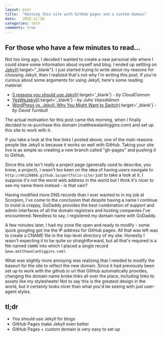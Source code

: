 ```yaml
---
layout: post
title:  "Hosting this site with GitHub pages and a custom domain"
date:   2015-11-28
categories: tech
comments: true
---
```


## For those who have a few minutes to read...
Not too long ago, I decided I wanted to create a new personal site where I could share some information about myself and blog. I ended up settling on [Jekyll](https://jekyllrb.com/){:target="_blank"}.  I just started trying to write about my reasons for choosing Jekyll, then I realized that's not why I'm writing this post.  If you're curious about some arguments for using Jekyll, here's some reading material:

- [5 reasons you should use Jekyll](http://cloudcannon.com/jekyll/2015/03/04/5-reasons-you-should-use-jekyll.html){:target='_blank'} *- by CloudCannon*
- [YesWeJekyll](http://yeswejekyll.com/){:target='_blank'} *- by Juho Vepsäläinen*
- [WordPress vs. Jekyll: Why You Might Want to Switch](http://www.sitepoint.com/wordpress-vs-jekyll-might-want-make-switch/){:target='_blank'} *- by David Turnbull*

The actual motivation for this post came this morning, when I finally decided to re-purchase this domain (matthewalanhiggins.com) and set up this site to work with it.

If you take a look at the few links I posted above, one of the main reasons people like Jekyll is because it works so well with GitHub. Taking your site live is as simple as creating a new branch called "gh-pages" and pushing it to GitHub.

Since this site isn't really a project page (generally used to describe, you know, a project), I wasn't too keen on the idea of having users navigate to `http://mh120888.github.io/portfolio-site/` just to take a look at it. I suppose it's not the worst web address in the world but I think it's nicer to see my name there instead - is that vain?

Having modified more DNS records than I ever wanted to in my job at Scorpion, I've come to the conclusion that despite having a name I continue to insist is creppy, GoDaddy provides the best combination of support and admin interfaces of all the domain registrars and hosting companies I've encountered.  Needless to say, I registered my domain name with GoDaddy.

A few minutes later, I had my zone file open and ready to modify - some quick googling got me the IP address for GitHub pages. All that was left was to create a CNAME file in the top-level directory of my site. Honestly I wasn't expecting it to be quite so straightforward, but all that's required is a file named `CNAME` into which I placed a single record (`www.matthewalanhiggins.com)`.

What was slightly more annoying was realizing that I needed to modify the baseurl for the site to reflect the new domain. Since it had previously been set up to work with the github.io url that GitHub automatically provides, changing the domain name broke links all over the place, including links to assets like my stylesheets! Not to say this is the greatest design in the world, but it certainly looks nicer than what you'd be seeing with just user-agent styles.

## tl;dr
- You should use Jekyll for blogs
- GitHub Pages make Jekyll even better
- GitHub Pages + custom domain is very easy to set up